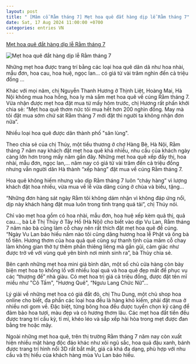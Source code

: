 ```yaml
---
layout: post
title: " [Mâm cỗ Rằm tháng 7] Mẹt hoa quê đắt hàng dịp lễ Rằm tháng 7"
date: Sat, 17 Aug 2024 11:00:00 +0700
categories: entries VN
---
```

[Mẹt hoa quê đắt hàng dịp lễ Rằm tháng 7](https://vov.vn/kinh-te/met-hoa-que-dat-hang-dip-le-ram-thang-7-post1114758.vov)

![Mẹt hoa quê đắt hàng dịp lễ Rằm tháng 7](https://vov-media.emitech.vn/sites/default/files/styles/og_image/public/2024-08/hoaque.jpg?v=1723868376)

Những mẹt hoa được trang trí bằng các loại hoa quê dân dã như hoa nhài, mẫu đơn, hoa cau, hoa huệ, ngọc lan... có giá từ vài trăm nghìn đến cả triệu đồng ...

Khác với mọi năm, chị Nguyễn Thanh Hương ở Thịnh Liệt, Hoàng Mai, Hà Nội không mua hoa hồng, hoa ly mà sắm mẹt hoa quê về cúng Rằm tháng 7. Vừa nhận được mẹt hoa đặt mua từ mấy hôm trước, chị Hương rất phấn khởi chia sẻ: “Mẹt hoa quê thơm nức tôi mua hết hơn 200 nghìn đồng. May mà tôi đặt mua sớm chứ sát Rằm tháng 7 mới đặt thì người ta không nhận đơn nữa”.

Nhiều loại hoa quê được dân thành phố "săn lùng".

Theo chia sẻ của chị Thúy, một tiểu thương ở chợ Hàng Bè, Hà Nội, Rằm tháng 7 năm nay khách đặt mẹt hoa quê khá nhiều, nhu cầu của khách ngày càng lớn hơn trong mấy năm gần đây. Những mẹt hoa quê xếp đầy thị, hoa nhài, mẫu đơn, ngọc lan,... năm nay có giá từ vài trăm đến cả triệu đồng nhưng vẫn người dân Hà thành “xếp hàng” đặt mua về cúng Rằm tháng 7.

Hoa quê không hiếm nhưng vào dịp Rằm tháng 7 luôn “cháy hàng” vì lượng khách đặt hoa nhiều, vừa mua về lễ vừa dâng cúng ở chùa và biếu, tặng…

“Những đơn hàng sát ngày Rằm tôi không dám nhận vì không đáp ứng nổi, dịp này khách hàng đặt mua luôn trong tình trạng quá tải”, chị Thúy nói.

Chỉ vào mẹt hoa gồm có hoa nhài, mẫu đơn, hoa huệ xếp kèm quả thị, quả cau..., bà Lê Thị Thủy ở Tây Hồ (Hà Nội) cho biết vào dịp Vu Lan, Rằm tháng 7 năm nào bà cũng làm cỗ chay nên rất thích đặt mẹt hoa quê để cúng. “Ngày Vu Lan báo hiếu năm nào tôi cũng dâng hương hoa lễ Phật và ông bà tổ tiên. Hương thơm của hoa quả quê cùng sự thanh tịnh của mâm cỗ chay làm không gian thờ tự thêm phần thiêng liêng mà gần gũi, cảm giác như được trở về với vùng quê yên bình nơi mình sinh ra”, bà Thủy chia sẻ.

Bên cạnh những mẹt hoa mini giá bình dân, một số chủ cửa hàng còn bày biện mẹt hoa to khổng lồ với nhiều loại quả và hoa quê đẹp mắt để phục vụ các “thượng đế” nhà giàu. Có mẹt hoa trị giá cả triệu đồng, được đặt tên mĩ miều như "Cô Tấm", "Hương Quê", “Ngưu Lang Chức Nữ”...

Lý giải về những mẹt hoa có giá đắt đỏ, chị Thu Dung, một chủ shop hoa online cho biết, đa phần các loại hoa đều là hàng khó kiếm, phải đặt mua ở nhiều nơi gom về. Đặc biệt, từng bông hoa đều được tuyển chọn kỹ càng để đảm bảo hoa tươi, màu đẹp và có hương thơm lâu. Các mẹt hoa đắt tiền đều được trang trí cầu kỳ, tỉ mỉ, khéo léo và sắp xếp hài hòa trong mẹt được đan bằng tre hoặc mây.

Ngoài những mẹt hoa quê, trên thị trường Rằm tháng 7 năm nay còn xuất hiện nhiều mặt hàng độc đáo khác như xôi ngũ sắc, hoa quả đậu xanh, bánh được trang trí hình nổi 3D rất bắt mắt, giá cả khá đa dạng, phù hợp với nhu cầu và thị hiếu của khách hàng mùa Vu Lan báo hiếu.

